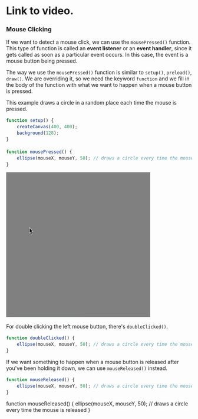 # Link to video.

### Mouse Clicking

If we want to detect a mouse click, we can use the `mousePressed()` function. This type of function is called an **event listener** or an **event handler**, since it gets called as soon as a particular event occurs. In this case, the event is a mouse button being pressed.

The way we use the `mousePressed()` function is similar to `setup()`, `preload()`, `draw()`.  We are overriding it, so we need the keyword `function` and we fill in the body of the function with what we want to happen when a mouse button is pressed. 

This example draws a circle in a random place each time the mouse is pressed.

```js
function setup() {
    createCanvas(400, 400);
    background(128);
}

function mousePressed() {
    ellipse(mouseX, mouseY, 50); // draws a circle every time the mouse is pressed
}
```

![](../../Images/mouse_click.gif)

For double clicking the left mouse button, there's `doubleClicked()`.

```js
function doubleClicked() {
    ellipse(mouseX, mouseY, 50); // draws a circle every time the mouse is pressed
}
```

If we want something to happen when a mouse button is released after you've been holding it down, we can use `mouseReleased()` instead. 

```js
function mouseReleased() {
    ellipse(mouseX, mouseY, 50); // draws a circle every time the mouse is pressed
}
```

function mouseReleased() {
    ellipse(mouseX, mouseY, 50); // draws a circle every time the mouse is released
}
```

